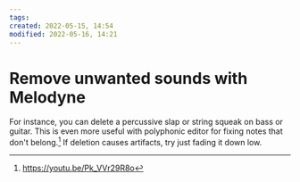 ```yaml
---
tags: 
created: 2022-05-15, 14:54
modified: 2022-05-16, 14:21
---
```


# Remove unwanted sounds with Melodyne
For instance, you can delete a percussive slap or string squeak on bass or guitar. This is even more useful with polyphonic editor for fixing notes that don't belong.[^1] If deletion causes artifacts, try just fading it down low. 

[^1]: https://youtu.be/Pk_VVr29R8o